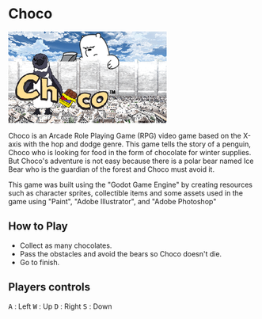 # Choco

![main%20menu%203u](https://github.com/knimoni/Choco/blob/master/main%20menu%203.png?raw=true)

Choco is an Arcade Role Playing Game (RPG) video game based on the X-axis with the hop and dodge genre. This game tells the story of a penguin, Choco who is looking for food in the form of chocolate for winter supplies. But Choco's adventure is not easy because there is a polar bear named Ice Bear who is the guardian of the forest and Choco must avoid it.

This game was built using the "Godot Game Engine" by creating resources such as character sprites, collectible items and some assets used in the game using "Paint", "Adobe Illustrator", and "Adobe Photoshop"

## How to Play

- Collect as many chocolates.
- Pass the obstacles and avoid the bears so Choco doesn't die.
- Go to finish.

## Players controls

<kbd>A</kbd> : Left <kbd>W</kbd> : Up <kbd>D</kbd> : Right  <kbd>S</kbd> : Down
